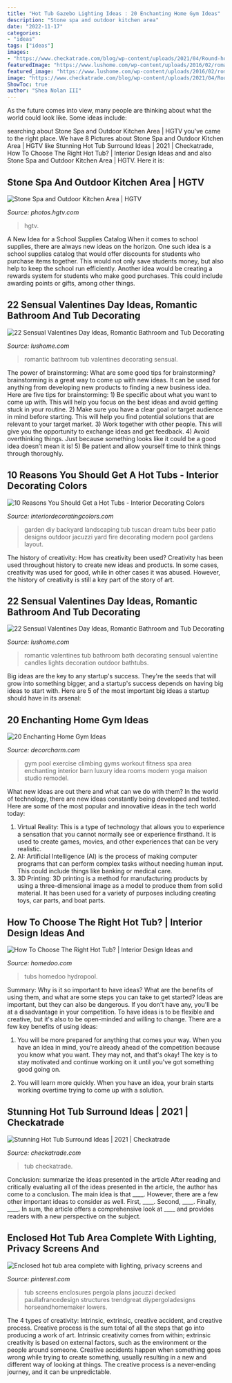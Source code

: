 ```yaml
---
title: "Hot Tub Gazebo Lighting Ideas : 20 Enchanting Home Gym Ideas"
description: "Stone spa and outdoor kitchen area"
date: "2022-11-17"
categories:
- "ideas"
tags: ["ideas"]
images:
- "https://www.checkatrade.com/blog/wp-content/uploads/2021/04/Round-hot-tub-surround-ideas.jpg"
featuredImage: "https://www.lushome.com/wp-content/uploads/2016/02/romantic-valentines-day-ideas-bathtubs-5.jpg"
featured_image: "https://www.lushome.com/wp-content/uploads/2016/02/romantic-valentines-day-ideas-bathtubs-5.jpg"
image: "https://www.checkatrade.com/blog/wp-content/uploads/2021/04/Round-hot-tub-surround-ideas.jpg"
ShowToc: true
author: "Shea Nolan III"
---
```



As the future comes into view, many people are thinking about what the world could look like. Some ideas include: 

	

		
searching about Stone Spa and Outdoor Kitchen Area | HGTV you've came to the right place. We have 8 Pictures about Stone Spa and Outdoor Kitchen Area | HGTV like Stunning Hot Tub Surround Ideas | 2021 | Checkatrade, How To Choose The Right Hot Tub? | Interior Design Ideas and and also Stone Spa and Outdoor Kitchen Area | HGTV. Here it is:
		
    
## Stone Spa And Outdoor Kitchen Area | HGTV

<img loading=lazy src="https://hgtvhome.sndimg.com/content/dam/images/hgtv/fullset/2010/4/28/0/DP_Wrona-contemporary-spa_s4x3.jpg.rend.hgtvcom.616.462.suffix/1400949982169.jpeg" onerror="this.onerror=null;this.src='https://tse1.mm.bing.net/th?id=OIP.3qcYdN6fwg1zZVS6WIaXIAHaFj&amp;pid=15.1';" alt="Stone Spa and Outdoor Kitchen Area | HGTV">

_Source: photos.hgtv.com_

>hgtv. 

	

A New Idea for a School Supplies Catalog
When it comes to school supplies, there are always new ideas on the horizon. One such idea is a school supplies catalog that would offer discounts for students who purchase items together. This would not only save students money, but also help to keep the school run efficiently. Another idea would be creating a rewards system for students who make good purchases. This could include awarding points or gifts, among other things.

    
## 22 Sensual Valentines Day Ideas, Romantic Bathroom And Tub Decorating

<img loading=lazy src="https://www.lushome.com/wp-content/uploads/2016/02/romantic-valentines-day-ideas-bathtubs-5.jpg" onerror="this.onerror=null;this.src='https://tse4.mm.bing.net/th?id=OIP.bdFgyx0fPE8Q82ket6dxagHaEq&amp;pid=15.1';" alt="22 Sensual Valentines Day Ideas, Romantic Bathroom and Tub Decorating">

_Source: lushome.com_

>romantic bathroom tub valentines decorating sensual. 

	

The power of brainstorming: What are some good tips for brainstorming?
brainstorming is a great way to come up with new ideas. It can be used for anything from developing new products to finding a new business idea. Here are five tips for brainstorming: 1) Be specific about what you want to come up with. This will help you focus on the best ideas and avoid getting stuck in your routine. 2) Make sure you have a clear goal or target audience in mind before starting. This will help you find potential solutions that are relevant to your target market. 3) Work together with other people. This will give you the opportunity to exchange ideas and get feedback. 4) Avoid overthinking things. Just because something looks like it could be a good idea doesn’t mean it is! 5) Be patient and allow yourself time to think things through thoroughly.

    
## 10 Reasons You Should Get A Hot Tubs - Interior Decorating Colors

<img loading=lazy src="https://interiordecoratingcolors.com/wp-content/uploads/2018/02/diy-hot-tub-ideas-diy-regarding-hot-tubs-ideas-10-reasons-you-should-get-a-hot-tubs.jpg" onerror="this.onerror=null;this.src='https://tse1.mm.bing.net/th?id=OIP.MXu0XJwHf4y7lBlJ8yQWBAHaEK&amp;pid=15.1';" alt="10 Reasons You Should Get a Hot Tubs - Interior Decorating Colors">

_Source: interiordecoratingcolors.com_

>garden diy backyard landscaping tub tuscan dream tubs beer patio designs outdoor jacuzzi yard fire decorating modern pool gardens layout. 

	

The history of creativity: How has creativity been used?
Creativity has been used throughout history to create new ideas and products. In some cases, creativity was used for good, while in other cases it was abused. However, the history of creativity is still a key part of the story of art.

    
## 22 Sensual Valentines Day Ideas, Romantic Bathroom And Tub Decorating

<img loading=lazy src="https://www.lushome.com/wp-content/uploads/2016/02/romantic-valentines-day-ideas-bathtubs-14.jpg" onerror="this.onerror=null;this.src='https://tse1.mm.bing.net/th?id=OIP.uMOdL814NkrWPPAZDilN4AHaGU&amp;pid=15.1';" alt="22 Sensual Valentines Day Ideas, Romantic Bathroom and Tub Decorating">

_Source: lushome.com_

>romantic valentines tub bathroom bath decorating sensual valentine candles lights decoration outdoor bathtubs. 

	

Big ideas are the key to any startup's success. They're the seeds that will grow into something bigger, and a startup's success depends on having big ideas to start with. Here are 5 of the most important big ideas a startup should have in its arsenal: 

    
## 20 Enchanting Home Gym Ideas

<img loading=lazy src="http://decorcharm.com/wp-content/uploads/Home-Gym-Idea-with-Pool.jpg" onerror="this.onerror=null;this.src='https://tse4.mm.bing.net/th?id=OIP.MgUtHdgKoL8S8R0AEwoNhQHaJ4&amp;pid=15.1';" alt="20 Enchanting Home Gym Ideas">

_Source: decorcharm.com_

>gym pool exercise climbing gyms workout fitness spa area enchanting interior barn luxury idea rooms modern yoga maison studio remodel. 

	

What new ideas are out there and what can we do with them?
In the world of technology, there are new ideas constantly being developed and tested. Here are some of the most popular and innovative ideas in the tech world today: 
1. Virtual Reality: This is a type of technology that allows you to experience a sensation that you cannot normally see or experience firsthand. It is used to create games, movies, and other experiences that can be very realistic. 
2. AI: Artificial Intelligence (AI) is the process of making computer programs that can perform complex tasks without needing human input. This could include things like banking or medical care. 
3. 3D Printing: 3D printing is a method for manufacturing products by using a three-dimensional image as a model to produce them from solid material. It has been used for a variety of purposes including creating toys, car parts, and boat parts.

    
## How To Choose The Right Hot Tub? | Interior Design Ideas And

<img loading=lazy src="http://www.homedoo.com/wp-content/uploads/2020/08/choosing-the-right-hot-tub-1000x600.jpg" onerror="this.onerror=null;this.src='https://tse1.mm.bing.net/th?id=OIP.GsktoJ0V84KoPMgR1bGLyAHaEc&amp;pid=15.1';" alt="How To Choose The Right Hot Tub? | Interior Design Ideas and">

_Source: homedoo.com_

>tubs homedoo hydropool. 

	

Summary: Why is it so important to have ideas? What are the benefits of using them, and what are some steps you can take to get started?
Ideas are important, but they can also be dangerous. If you don't have any, you'll be at a disadvantage in your competition. To have ideas is to be flexible and creative, but it's also to be open-minded and willing to change. There are a few key benefits of using ideas: 
1) You will be more prepared for anything that comes your way. When you have an idea in mind, you're already ahead of the competition because you know what you want. They may not, and that's okay! The key is to stay motivated and continue working on it until you've got something good going on. 

2) You will learn more quickly. When you have an idea, your brain starts working overtime trying to come up with a solution.

    
## Stunning Hot Tub Surround Ideas | 2021 | Checkatrade

<img loading=lazy src="https://www.checkatrade.com/blog/wp-content/uploads/2021/04/Round-hot-tub-surround-ideas.jpg" onerror="this.onerror=null;this.src='https://tse4.mm.bing.net/th?id=OIP.3xcEbe8A-COugOo-r_34lwHaFd&amp;pid=15.1';" alt="Stunning Hot Tub Surround Ideas | 2021 | Checkatrade">

_Source: checkatrade.com_

>tub checkatrade. 

	

Conclusion: summarize the ideas presented in the article
After reading and critically evaluating all of the ideas presented in the article, the author has come to a conclusion. The main idea is that ____. However, there are a few other important ideas to consider as well. First, ____. Second, ____. Finally, ____. In sum, the article offers a comprehensive look at ____ and provides readers with a new perspective on the subject.

    
## Enclosed Hot Tub Area Complete With Lighting, Privacy Screens And

<img loading=lazy src="https://i.pinimg.com/736x/3f/57/d3/3f57d34caa1e20e8de6d0afa70bbce6d.jpg" onerror="this.onerror=null;this.src='https://tse2.mm.bing.net/th?id=OIP.t86hnqQBXofy1U-4Gy8JugHaE6&amp;pid=15.1';" alt="Enclosed hot tub area complete with lighting, privacy screens and">

_Source: pinterest.com_

>tub screens enclosures pergola plans jacuzzi decked paullafrancedesign structures trendgreat diypergoladesigns horseandhomemaker lowers. 

	

The 4 types of creativity: Intrinsic, extrinsic, creative accident, and creative process.
Creative process is the sum total of all the steps that go into producing a work of art. Intrinsic creativity comes from within; extrinsic creativity is based on external factors, such as the environment or the people around someone. Creative accidents happen when something goes wrong while trying to create something, usually resulting in a new and different way of looking at things. The creative process is a never-ending journey, and it can be unpredictable.

